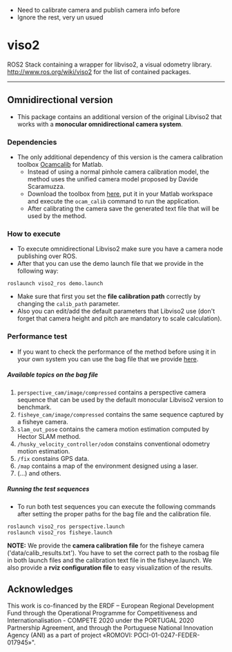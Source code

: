 

- Need to calibrate camera and publish camera info before
- Ignore the rest, very un usued



viso2
==========
ROS2 Stack containing a wrapper for libviso2, a visual odometry library. 
http://www.ros.org/wiki/viso2 for the list of contained packages.
***

## Omnidirectional version

* This package contains an additional version of the original Libviso2 that works with a **monocular omnidirectional camera system**.

### Dependencies

* The only additional dependency of this version is the camera calibration toolbox [Ocamcalib](https://sites.google.com/site/scarabotix/ocamcalib-toolbox) for Matlab.
  - Instead of using a	 normal pinhole camera calibration model, the method uses the unified camera model proposed by Davide Scaramuzza.
  - Download the toolbox from [here](https://sites.google.com/site/scarabotix/ocamcalib-toolbox/ocamcalib-toolbox-download-page), put it in your Matlab workspace and execute the `ocam_calib` command to run the application.
  - After calibrating the camera save the generated text file that will be used by the method.

### How to execute

* To execute omnidirectional Libviso2 make sure you have a camera node publishing over ROS.
* After that you can use the demo launch file that we provide in the following way:
```
roslaunch viso2_ros demo.launch
```
* Make sure that first you set the **file calibration path** correctly by changing the `calib_path` parameter.
* Also you can edit/add the default parameters that Libviso2 use (don't forget that camera height and pitch are mandatory to scale calculation).

### Performance test

* If you want to check the performance of the method before using it in your own system you can use the bag file that we provide [here](https://drive.google.com/file/d/1FfBOMPrdk-uqLeNm3NNGXJQxdkKqgUfI/view?usp=sharing).

##### Available topics on the bag file
1. `perspective_cam/image/compressed` contains a perspective camera sequence that can be used by the default monocular Libviso2 version to benchmark.
2. `fisheye_cam/image/compressed` contains the same sequence captured by a fisheye camera.
3. `slam_out_pose` contains the camera motion estimation computed by Hector SLAM method.
4. `/husky_velocity_controller/odom` constains conventional odometry motion estimation.
5. `/fix` constains GPS data.
6. `/map` contains a map of the environment designed using a laser.
7. (...) and others.

##### Running the test sequences

* To run both test sequences you can execute the following commands after setting the proper paths for the bag file and the calibration file.
```
roslaunch viso2_ros perspective.launch
roslaunch viso2_ros fisheye.launch
```
**NOTE:** We provide the **camera calibration file** for the fisheye camera ('data/calib_results.txt'). You have to set the correct path to the rosbag file in both launch files and the calibration text file in the fisheye.launch. 
We also provide a **rviz configuration file** to easy visualization of the results.

## Acknowledges

This work is co-financed by the ERDF – European Regional Development Fund through the Operational Programme for Competitiveness and Internationalisation - COMPETE 2020 under the PORTUGAL 2020 Partnership Agreement, and through the Portuguese National Innovation Agency (ANI) as a part of project «ROMOVI: POCI-01-0247-FEDER-017945»".
